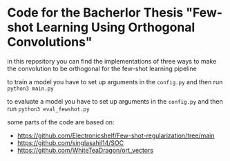 # Code for the Bacherlor Thesis "Few-shot Learning Using Orthogonal Convolutions"

in this repository you can find the implementations of three ways to make the convolution to be orthogonal for the few-shot learning pipeline

to train a model you have to set up arguments in the `config.py` and then run `python3 main.py`

to evaluate a model you have to set up arguments in the `config.py` and then run `python3 eval_fewshot.py`

some parts of the code are based on:
- https://github.com/Electronicshelf/Few-shot-regularization/tree/main
- https://github.com/singlasahil14/SOC
- https://github.com/WhiteTeaDragon/ort_vectors
